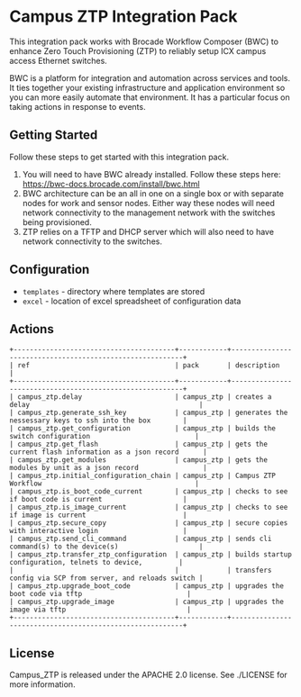 # Campus ZTP Integration Pack

This integration pack works with Brocade Workflow Composer (BWC) to enhance Zero Touch Provisioning (ZTP) to reliably setup ICX campus access Ethernet switches.

BWC is a platform for integration and automation across services and tools. It ties together your existing infrastructure and application environment so you can more easily automate that environment. It has a particular focus on taking actions in response to events.

## Getting Started

Follow these steps to get started with this integration pack.

1. You will need to have BWC already installed. Follow these steps here: https://bwc-docs.brocade.com/install/bwc.html
2. BWC architecture can be an all in one on a single box or with separate nodes for work and sensor nodes. Either way these nodes will need network connectivity to the management network with the switches being provisioned.
3. ZTP relies on a TFTP and DHCP server which will also need to have network connectivity to the switches.


## Configuration

* `templates` - directory where templates are stored
* `excel` - location of excel spreadsheet of configuration data

## Actions

```
+----------------------------------------+------------+----------------------------------------------------------+
| ref                                    | pack       | description                                              |
+----------------------------------------+------------+----------------------------------------------------------+
| campus_ztp.delay                       | campus_ztp | creates a delay                                          |
| campus_ztp.generate_ssh_key            | campus_ztp | generates the nessessary keys to ssh into the box        |
| campus_ztp.get_configuration           | campus_ztp | builds the switch configuration                          |
| campus_ztp.get_flash                   | campus_ztp | gets the current flash information as a json record      |
| campus_ztp.get_modules                 | campus_ztp | gets the modules by unit as a json record                |
| campus_ztp.initial_configuration_chain | campus_ztp | Campus ZTP Workflow                                      |
| campus_ztp.is_boot_code_current        | campus_ztp | checks to see if boot code is current                    |
| campus_ztp.is_image_current            | campus_ztp | checks to see if image is current                        |
| campus_ztp.secure_copy                 | campus_ztp | secure copies with interactive login                     |
| campus_ztp.send_cli_command            | campus_ztp | sends cli command(s) to the device(s)                    |
| campus_ztp.transfer_ztp_configuration  | campus_ztp | builds startup configuration, telnets to device,         |
|                                        |            | transfers config via SCP from server, and reloads switch |
| campus_ztp.upgrade_boot_code           | campus_ztp | upgrades the boot code via tftp                          |
| campus_ztp.upgrade_image               | campus_ztp | upgrades the image via tftp                              |
+----------------------------------------+------------+----------------------------------------------------------+
```

## License

Campus_ZTP is released under the APACHE 2.0 license. See ./LICENSE for more information.
